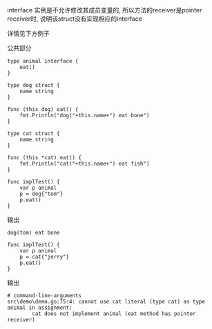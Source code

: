 interface 实例是不允许修改其成员变量的, 所以方法的receiver是pointer receiver时, 说明该struct没有实现相应的interface

详情见下方例子

公共部分
```golang
type animal interface {
	eat()
}

type dog struct {
	name string
}

func (this dog) eat() {
	fmt.Println("dog("+this.name+") eat bone")
}

type cat struct {
	name string
}

func (this *cat) eat() {
	fmt.Println("cat("+this.name+") eat fish")
}
```

```golang
func implTest() {
	var p animal 
	p = dog{"tom"}
	p.eat()
}
```
输出
```
dog(tom) eat bone
```


```golang
func implTest() {
	var p animal 
	p = cat{"jerry"}
	p.eat()
}
```
输出
```
# command-line-arguments
src\demo\demo.go:75:4: cannot use cat literal (type cat) as type animal in assignment:
        cat does not implement animal (eat method has pointer receiver)
```
